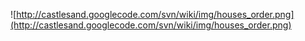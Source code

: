 ![http://castlesand.googlecode.com/svn/wiki/img/houses_order.png](http://castlesand.googlecode.com/svn/wiki/img/houses_order.png)